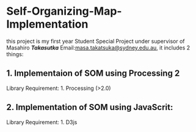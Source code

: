 # Self-Organizing-Map-Implementation

this project is my first year Student Special Project under supervisor of Masahiro ***Takasutka*** Email:masa.takatsuka@sydney.edu.au, it includes 2 things:

## 1. Implementaion of SOM using Processing 2
  
   Library Requirement:
    1. Processing (>2.0)

## 2. Implementation of SOM using JavaScrit:
  Library Requirement:
    1. D3js 
